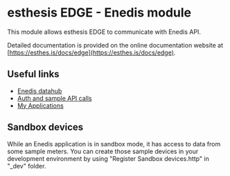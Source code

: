 # esthesis EDGE - Enedis module
This module allows esthesis EDGE to communicate with Enedis API.

Detailed documentation is provided on the online documentation website at [https://esthes.is/docs/edge](https://esthes.is/docs/edge).

## Useful links
- [Enedis datahub](https://datahub-enedis.fr)
- [Auth and sample API calls](https://datahub-enedis.fr/services-api/data-connect/ressources/decouvrir)
- [My Applications](https://datahub-enedis.fr/mon-compte-tableau-de-bord/mon-compte-applications) 

## Sandbox devices
While an Enedis application is in sandbox mode, it has access to data from some sample meters. You can create those sample devices in your development environment by using "Register Sandbox devices.http" in "_dev" folder.
